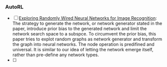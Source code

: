 ### AutoRL

- [ ] [Exploring Randomly Wired Neural Networks for Image Recognition](https://arxiv.org/pdf/1904.01569.pdf): The strategy to generate the network, or network generator stated in the paper, introduce prior bias to the generated network and limit the network search space to a subspce. To circumvent the prior bias, this paper tries to explot random graphs as network generator and transform the graph into neural networks. The node operation is predifined and universal. It is similar to our idea of letting the network emerge itself, rather than pre-define any network types.
- [ ] 